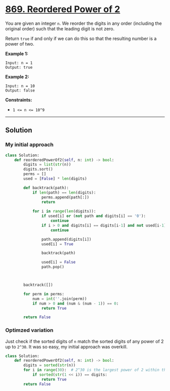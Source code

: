 # [869. Reordered Power of 2](https://leetcode.com/problems/reordered-power-of-2/description/?envType=daily-question&envId=2025-08-10)

You are given an integer <code>n</code>. We reorder the digits in any order (including the original order) such that the leading digit is not zero.

Return <code>true</code> if and only if we can do this so that the resulting number is a power of two.

**Example 1:** 

```
Input: n = 1
Output: true
```

**Example 2:** 

```
Input: n = 10
Output: false
```

**Constraints:** 

- <code>1 <= n <= 10^9</code>

---

## Solution

### My initial approach

```python
class Solution:
    def reorderedPowerOf2(self, n: int) -> bool:
        digits = list(str(n))
        digits.sort()
        perms = []
        used = [False] * len(digits)

        def backtrack(path):
            if len(path) == len(digits):
                perms.append(path[:])
                return
            
            for i in range(len(digits)):
                if used[i] or (not path and digits[i] == '0'):
                    continue
                if i > 0 and digits[i] == digits[i-1] and not used[i-1]:
                    continue

                path.append(digits[i])
                used[i] = True

                backtrack(path)

                used[i] = False
                path.pop()



        backtrack([])

        for perm in perms:
            num = int(''.join(perm))
            if num > 0 and (num & (num - 1)) == 0:
                return True

        return False
```

### Optimzed variation

Just check if the sorted digits of `n` match the sorted digits of any power of 2 up to `2^30`.
It was so easy, my initial approach was overkill.
```python
class Solution:
    def reorderedPowerOf2(self, n: int) -> bool:
        digits = sorted(str(n))
        for i in range(30):  # 2^30 is the largest power of 2 within the range of 10^9
            if sorted(str(1 << i)) == digits:
                return True
        return False
```